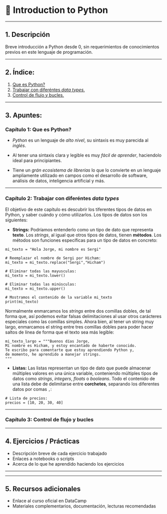 # 📘 Introduction to Python

---

## 1. Descripción

Breve introducción a Python desde 0, sin requerimientos de conocimientos previos en este lenguaje de programación.

---

## 2. Índice:

1. [Que es Python?](#capítulo-1-que-es-python)
2. [Trabajar con diferéntes *data types*.](#capítulo-2-trabajar-con-diferéntes-data-types)
3. [Control de flujo y bucles.](#capítulo-3-control-de-flujo-y-bucles)

---

## 3. Apuntes:

### Capítulo 1: **Que es Python?**

- *Python* es un lenguaje de *alto nivel*, su sintaxis es muy parecida al *inglés*.

- Al tener una sintaxis clara y legible es muy *fácil de aprender*, haciendolo ideal para principiantes.

- Tiene un *grán ecosistema de librerías* lo que lo convierte en un lenguaje ampliamente utilizado en campos como el desarrollo de software, análisis de datos, inteligencia artificial y más.

---

### Capítulo 2: **Trabajar con diferéntes *data types***

El objetivo de este capítulo es descubrir los tiferentes tipos de datos en Python, y saber cuándo y cómo utilizarlos. Los tipos de datos son los siguientes:

- **Strings:** Podríamos entenderlo como un tipo de dato que representa **texto**. Los *strings*, al igual que otros tipos de datos, tienen **métodos**. Los métodos son funciones específicas para un tipo de datos en concreto:
```
mi_texto = "Hola Jorge, mi nombre es Sergi"

# Reemplazar el nombre de Sergi por Hicham:
mi_texto = mi_texto.replace("Sergi","Hicham")

# Eliminar todas las mayusculas:
mi_texto = mi_texto.lower()

# Eliminar todas las minúsculas:
mi_texto = mi_texto.upper()

# Mostramos el contenido de la variable mi_texto
print(mi_texto)
```
Normalmente enmarcamos los *strings* entre dos comillas dobles, de tal forma que, así podemos evitar falsas delimitaciones al usar otros carácteres especiales como las comillas simples. Ahora bien, al tener un string muy largo, enmarcamos el string entre tres comillas dobles para poder hacer saltos de línea de forma que el texto sea más legible:
```
mi_texto_largo = """Buenos días Jorge,
Mí nombre es Hicham, y estoy encantado de haberte conocido.
Te escribo para comentarte que estoy aprendiendo Python y,
de momento, he aprendido a manejar strings.
"""
```

- **Listas:** Las listas representan un tipo de dato que puede almacenar múltiples valores en una única variable, conteniendo múltiples tipos de datos como *strings*, *integers*, *floats* o *booleans*. Todo el contenido de una lista debe de delimitarse entre **corchetes**, separando los diferentes datos por comas ```,```:
```
# Lista de precios:
precios = [10, 20, 30, 40]

```

---

### Capítulo 3: **Control de flujo y bucles**

---

## 4. Ejercicios / Prácticas

- Descripción breve de cada ejercicio trabajado  
- Enlaces a notebooks o scripts  
- Acerca de lo que he aprendido haciendo los ejercicios  

---

---

## 5. Recursos adicionales

- Enlace al curso oficial en DataCamp  
- Materiales complementarios, documentación, lecturas recomendadas  
